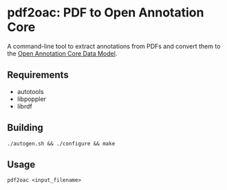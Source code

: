 # pdf2oac: PDF to Open Annotation Core

A command-line tool to extract annotations from PDFs and convert them to the
[Open Annotation Core Data Model](http://www.openannotation.org/spec/core/).


## Requirements
  * autotools
  * libpoppler
  * librdf


## Building

`./autogen.sh && ./configure && make`


## Usage

`pdf2oac <input_filename>`
